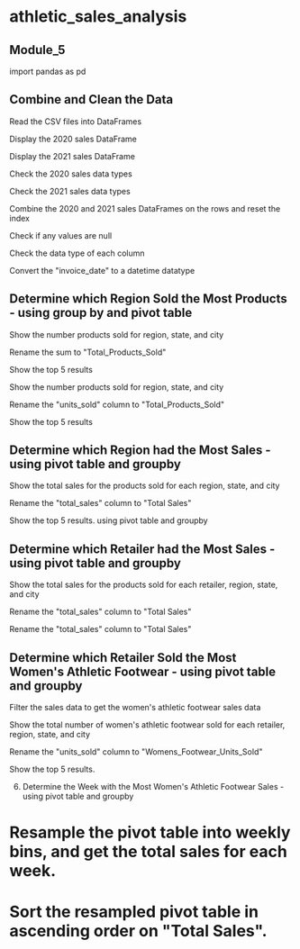# athletic_sales_analysis

## Module_5
import pandas as pd

## Combine and Clean the Data
   
Read the CSV files into DataFrames

Display the 2020 sales DataFrame

Display the 2021 sales DataFrame

Check the 2020 sales data types

Check the 2021 sales data types

Combine the 2020 and 2021 sales DataFrames on the rows and reset the index

Check if any values are null

Check the data type of each column

Convert the "invoice_date" to a datetime datatype

## Determine which Region Sold the Most Products - using group by and pivot table
   
Show the number products sold for region, state, and city

Rename the sum to "Total_Products_Sold"

Show the top 5 results

Show the number products sold for region, state, and city

Rename the "units_sold" column to "Total_Products_Sold"

Show the top 5 results

## Determine which Region had the Most Sales - using pivot table and groupby

Show the total sales for the products sold for each region, state, and city

Rename the "total_sales" column to "Total Sales"

Show the top 5 results. using pivot table and groupby

## Determine which Retailer had the Most Sales - using pivot table and groupby
   
Show the total sales for the products sold for each retailer, region, state, and city

Rename the "total_sales" column to "Total Sales"

Rename the "total_sales" column to "Total Sales"


## Determine which Retailer Sold the Most Women's Athletic Footwear  - using pivot table and groupby
   
Filter the sales data to get the women's athletic footwear sales data

Show the total number of women's athletic footwear sold for each retailer, region, state, and city

Rename the "units_sold" column to "Womens_Footwear_Units_Sold"

Show the top 5 results.

6. Determine the Week with the Most Women's Athletic Footwear Sales - using pivot table and groupby
   
# Resample the pivot table into weekly bins, and get the total sales for each week.
# Sort the resampled pivot table in ascending order on "Total Sales".

